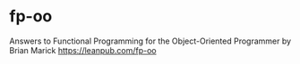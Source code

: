 fp-oo
=====

Answers to Functional Programming for the Object-Oriented Programmer by Brian Marick https://leanpub.com/fp-oo